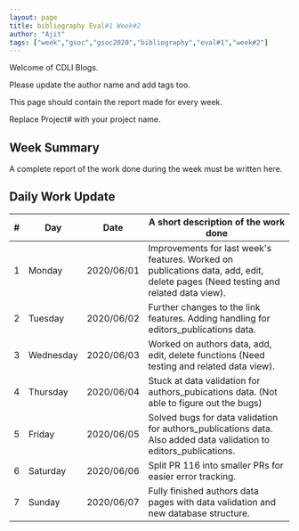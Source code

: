 ```yaml
---
layout: page
title: bibliography Eval#1 Week#2
author: "Ajit"
tags: ["week","gsoc","gsoc2020","bibliography","eval#1","week#2"]
---
```

Welcome of CDLI Blogs.

Please update the author name and add tags too. 

This page should contain the report made for every week.

Replace Project# with your project name.

## Week Summary

A complete report of the work done during the week must be written here. 


## Daily Work Update

|\#|Day|Date|A short description of the work done|  
|---	|---	|---	|---	|  
|1   	| Monday 	|   2020/06/01	| Improvements for last week's features. Worked on publications data, add, edit, delete pages (Need testing and related data view). |  
|2   	| Tuesday  	|   2020/06/02	| Further changes to the link features. Adding handling for editors_publications data.  	|  
|3   	| Wednesday  	|  2020/06/03 	| Worked on authors data, add, edit, delete functions (Need testing and related data view).  	|  
|4   	| Thursday  	|   2020/06/04	| Stuck at data validation for authors_pubications data. (Not able to figure out the bugs)	|  
|5   	| Friday  	|   2020/06/05	| Solved bugs for data validation for authors_publications data. Also added data validation to editors_publications.  	|  
|6   	| Saturday  	|   2020/06/06	| Split PR 116 into smaller PRs for easier error tracking.  	|  
|7   	| Sunday  	|   2020/06/07	| Fully finished authors data pages with data validation and new database structure.  	|  
